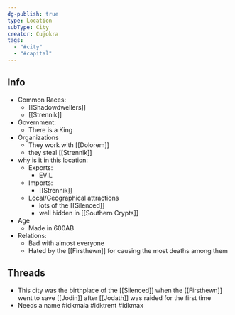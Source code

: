 ```yaml
---
dg-publish: true
type: Location
subType: City
creator: Cujokra
tags:
  - "#city"
  - "#capital"
---
```

## Info
- Common Races:
	- [[Shadowdwellers]]
	- [[Strennik]]
- Government:
	- There is a King
- Organizations
	- They work with [[Dolorem]]
	- they steal [[Strennik]]
- why is it in this location:
	- Exports:
		- EVIL
	- Imports:
		- [[Strennik]]
	- Local/Geographical attractions
		- lots of the [[Silenced]]
		- well hidden in [[Southern Crypts]]
- Age
	- Made in 600AB
- Relations:
	- Bad with almost everyone
	- Hated by the [[Firsthewn]] for causing the most deaths among them
## Threads
-  This city was the birthplace of the [[Silenced]] when the [[Firsthewn]] went to save [[Jodin]] after [[Jodath]] was raided for the first time
- Needs a name #idkmaia #idktrent #idkmax 